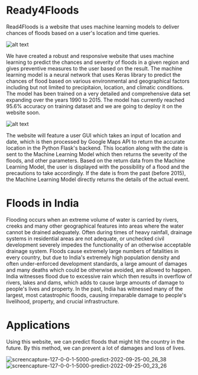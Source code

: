 # Ready4Floods 
Read4Floods is a website that uses machine learning models to deliver chances of floods based on a user's location and time queries.

![alt text](https://github.com/TechBusters-CFD/Flood-Prediction-Website/blob/master/ready4floods.jpeg)

We have created a robust and responsive website that uses machine learning to predict the chances and severity of floods in a given region and gives preventive measures to the user based on the result. The machine learning model is a neural network that uses Keras library to predict the chances of flood based on various environmental and geographical factors including but not limited to precipitaion, location, and climatic conditions. The model has been trained on a very detailed and comprehensive data set expanding over the years 1990 to 2015. The model has currently reached 95.6% accuracy on training dataset and we are going to deploy it on the website soon. 

![alt text](https://github.com/TechBusters-CFD/Flood-Prediction-Website/blob/master/response.JPG)

The website will feature a user GUI which takes an input of location and date, which is then processed by Google Maps API to return the accurate location in the Python Flask's backend. This location along with the date is sent to the Machine Learning Model which then returns the severity of the floods, and other parameters. Based on the return data from the Machine Learning Model, the user is displayed with the possibility of a flood and the precautions to take accordingly. If the date is from the past (before 2015), the Machine Learning Model directly returns the details of the actual event.

# Floods in India
Flooding occurs when an extreme volume of water is carried by rivers, creeks and many other geographical features into areas where the water cannot be drained adequately. Often during times of heavy rainfall, drainage systems in residential areas are not adequate, or unchecked civil development severely impedes the functionality of an otherwise acceptable drainage system. Floods cause extremely large numbers of fatalities in every country, but due to India's extremely high population density and often under-enforced development standards, a large amount of damages and many deaths which could be otherwise avoided, are allowed to happen. India witnesses flood due to excessive rain which then results in overflow of rivers, lakes and dams, which adds to cause large amounts of damage to people's lives and property. In the past, India has witnessed many of the largest, most catastrophic floods, causing irreparable damage to people's livelihood, property, and crucial infrastructure.

# Applications
Using this website, we can predict floods that might hit the country in the future. By this method, we can prevent a lot of damages and loss of lives.

![screencapture-127-0-0-1-5000-predict-2022-09-25-00_26_38](https://user-images.githubusercontent.com/46864533/192132983-9c3cea94-945f-47d6-bedb-41de36e29612.png)
![screencapture-127-0-0-1-5000-predict-2022-09-25-00_23_26](https://user-images.githubusercontent.com/46864533/192132988-f390f489-a2ea-4c11-b3c5-0cac216ba2b9.png)
